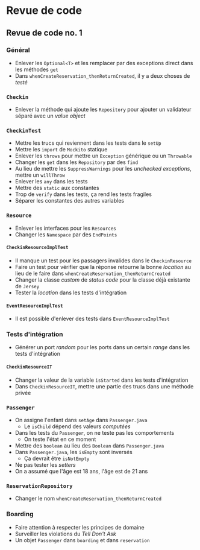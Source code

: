 # Revue de code

## Revue de code no. 1

### Général

- Enlever les `Optional<T>` et les remplacer par des exceptions direct dans les méthodes `get`
- Dans `whenCreateReservation_thenReturnCreated`, il y a deux choses de *testé*

### `Checkin`

- Enlever la méthode qui ajoute les `Repository` pour ajouter un validateur séparé avec un *value object*

### `CheckinTest`

- Mettre les trucs qui reviennent dans les tests dans le `setUp`
- Mettre les `import` de `Mockito` statique
- Enlever les `throws` pour mettre un `Exception` générique ou un `Throwable`
- Changer les `get` dans les `Repository` par des `find`
- Au lieu de mettre les `SuppressWarnings` pour les *unchecked exceptions*, mettre un `willThrow`
- Enlever les `any` dans les tests
- Mettre des `static` aux constantes
- Trop de `verify` dans les tests, ça rend les tests fragiles
- Séparer les constantes des autres variables

### `Resource`

- Enlever les interfaces pour les `Resources`
- Changer les `Namespace` par des `EndPoints`

#### `CheckinResourceImplTest`

- Il manque un test pour les passagers invalides dans le `CheckinResource`
- Faire un test pour vérifier que la réponse retourne la bonne *location* au lieu de le faire dans `whenCreateReservation_thenReturnCreated`
- Changer la classe *custom* de *status code* pour la classe déjà existante de `Jersey`
- Tester la *location* dans les tests d'intégration

#### `EventResourceImplTest`

- Il est possible d'enlever des tests dans `EventResourceImplTest`

### Tests d'intégration

- Générer un port *random* pour les ports dans un certain *range* dans les tests d'intégration

#### `CheckinResourceIT`

- Changer la valeur de la variable `isStarted` dans les tests d'intégration
- Dans `CheckinResourceIT`, mettre une partie des trucs dans une méthode privée

### `Passenger`

- On assigne l'enfant dans `setAge` dans `Passenger.java`
    - Le `isChild` dépend des valeurs *computées*
- Dans les tests du `Passenger`, on ne teste pas les comportements
    - On teste l'état en ce moment
- Mettre des `boolean` au lieu des `Boolean` dans `Passenger.java`
- Dans `Passenger.java`, les `isEmpty` sont inversés
    - Ça devrait être `isNotEmpty`
- Ne pas tester les *setters*
- On a assumé que l'âge est 18 ans, l'âge est de 21 ans

### `ReservationRepository`

- Changer le nom `whenCreateReservation_thenReturnCreated`

### Boarding

- Faire attention à respecter les principes de domaine
- Surveiller les violations du *Tell Don't Ask*
- Un objet `Passenger` dans `boarding` et dans `reservation`
